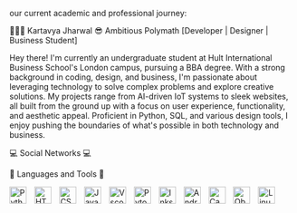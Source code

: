 our current academic and professional journey:

🧑🏽‍💻 Kartavya Jharwal 😎
Ambitious Polymath [Developer | Designer | Business Student]

<p> Hey there! I'm currently an undergraduate student at Hult International Business School's London campus, pursuing a BBA degree. With a strong background in coding, design, and business, I'm passionate about leveraging technology to solve complex problems and explore creative solutions. My projects range from AI-driven IoT systems to sleek websites, all built from the ground up with a focus on user experience, functionality, and aesthetic appeal. Proficient in Python, SQL, and various design tools, I enjoy pushing the boundaries of what's possible in both technology and business. </p>
💻 Social Networks 💻


🧰 Languages and Tools 🧰
<br> <p> <img align="center" alt="Python" width="30px" style="padding-right:10px;" src="https://cdn.jsdelivr.net/gh/devicons/devicon/icons/python/python-original.svg" /> <img align="center" alt="HTML" width="30px" style="padding-right:10px;" src="https://cdn.jsdelivr.net/gh/devicons/devicon/icons/html5/html5-plain.svg" /> <img align="center" alt="CSS" width="30px" style="padding-right:10px;" src="https://cdn.jsdelivr.net/gh/devicons/devicon/icons/css3/css3-plain.svg" /> <img align="center" alt="JavaScript" width="30px" style="padding-right:10px;" src="https://cdn.jsdelivr.net/gh/devicons/devicon/icons/javascript/javascript-plain.svg" /> <img align="center" alt="Vscode" width="30px" style="padding-right:10px;" src="https://cdn.jsdelivr.net/gh/devicons/devicon/icons/vscode/vscode-original.svg" /> <img align="center" alt="Pytorch" width="30px" style="padding-right:10px;" src="https://cdn.jsdelivr.net/gh/devicons/devicon/icons/pytorch/pytorch-original.svg" /> <img align="center" alt="Inkscape" width="30px" style="padding-right:10px;" src="https://cdn.jsdelivr.net/gh/devicons/devicon/icons/inkscape/inkscape-original.svg" /> <img align="center" alt="Android" width="30px" style="padding-right:10px;" src="https://cdn.jsdelivr.net/gh/devicons/devicon/icons/android/android-plain.svg" /> <img align="center" alt="Canva" width="30px" style="padding-right:10px;" src="https://cdn.jsdelivr.net/gh/devicons/devicon/icons/canva/canva-original.svg" /> <img align="center" alt="Obsidian" width="30px" style="padding-right:10px;" src="https://cdn.jsdelivr.net/gh/devicons/devicon/icons/obsidian/obsidian-original.svg" /> <img align="center" alt="Linux" width="30px" style="padding-right:10px;" src="https://cdn.jsdelivr.net/gh/devicons/devicon/icons/linux/linux-original.svg" /> </p> <br>


